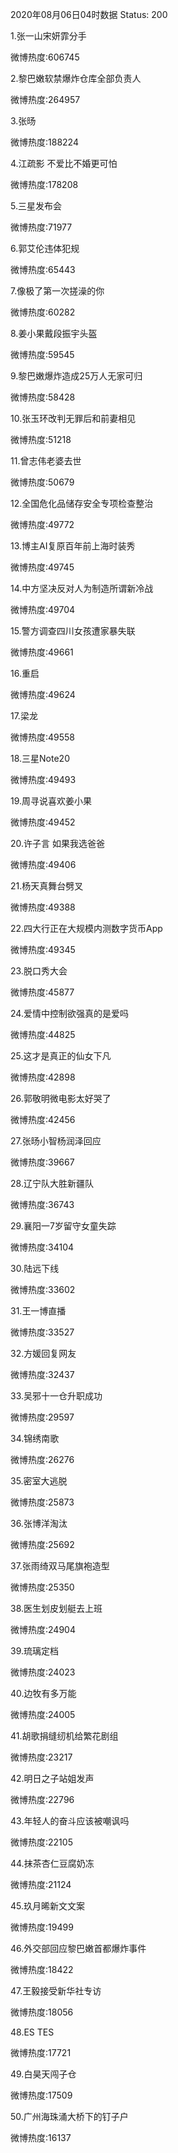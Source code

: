 2020年08月06日04时数据
Status: 200

1.张一山宋妍霏分手

微博热度:606745

2.黎巴嫩软禁爆炸仓库全部负责人

微博热度:264957

3.张旸

微博热度:188224

4.江疏影 不爱比不婚更可怕

微博热度:178208

5.三星发布会

微博热度:71977

6.郭艾伦违体犯规

微博热度:65443

7.像极了第一次搓澡的你

微博热度:60282

8.姜小果戴段振宇头盔

微博热度:59545

9.黎巴嫩爆炸造成25万人无家可归

微博热度:58428

10.张玉环改判无罪后和前妻相见

微博热度:51218

11.曾志伟老婆去世

微博热度:50679

12.全国危化品储存安全专项检查整治

微博热度:49772

13.博主AI复原百年前上海时装秀

微博热度:49745

14.中方坚决反对人为制造所谓新冷战

微博热度:49704

15.警方调查四川女孩遭家暴失联

微博热度:49661

16.重启

微博热度:49624

17.梁龙

微博热度:49558

18.三星Note20

微博热度:49493

19.周寻说喜欢姜小果

微博热度:49452

20.许子言 如果我选爸爸

微博热度:49406

21.杨天真舞台劈叉

微博热度:49388

22.四大行正在大规模内测数字货币App

微博热度:49345

23.脱口秀大会

微博热度:45877

24.爱情中控制欲强真的是爱吗

微博热度:44825

25.这才是真正的仙女下凡

微博热度:42898

26.郭敬明微电影太好哭了

微博热度:42456

27.张旸小智杨润泽回应

微博热度:39667

28.辽宁队大胜新疆队

微博热度:36743

29.襄阳一7岁留守女童失踪

微博热度:34104

30.陆远下线

微博热度:33602

31.王一博直播

微博热度:33527

32.方媛回复网友

微博热度:32437

33.吴邪十一仓升职成功

微博热度:29597

34.锦绣南歌

微博热度:26276

35.密室大逃脱

微博热度:25873

36.张博洋淘汰

微博热度:25692

37.张雨绮双马尾旗袍造型

微博热度:25350

38.医生划皮划艇去上班

微博热度:24904

39.琉璃定档

微博热度:24023

40.边牧有多万能

微博热度:24005

41.胡歌捐缝纫机给繁花剧组

微博热度:23217

42.明日之子站姐发声

微博热度:22796

43.年轻人的奋斗应该被嘲讽吗

微博热度:22105

44.抹茶杏仁豆腐奶冻

微博热度:21124

45.玖月晞新文文案

微博热度:19499

46.外交部回应黎巴嫩首都爆炸事件

微博热度:18422

47.王毅接受新华社专访

微博热度:18056

48.ES TES

微博热度:17721

49.白昊天闯子仓

微博热度:17509

50.广州海珠涌大桥下的钉子户

微博热度:16137

